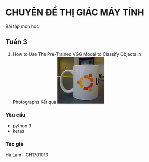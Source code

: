 # CHUYÊN ĐỀ THỊ GIÁC MÁY TÍNH 

Bài tập môn học 

## Tuần 3
1. How to Use The Pre-Trained VGG Model to Classify Objects in Photographs
    Kết quả 
    ![image](https://github.com/HaLamUs/ComputerVisionTheme/blob/master/Week3/mug.jpg)

### Yêu cầu
- python 3
- keras

### Tác giả
Hà Lam - CH1701013